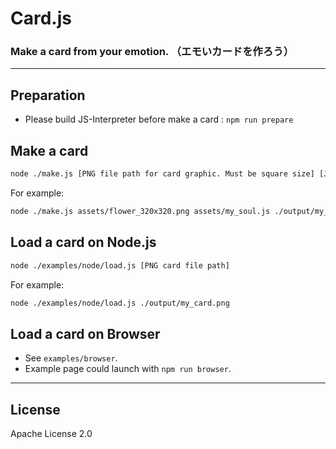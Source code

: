 # Card.js
### Make a card from your emotion. （エモいカードを作ろう）

---

## Preparation
- Please build JS-Interpreter before make a card : `npm run prepare`

## Make a card

```sh
node ./make.js [PNG file path for card graphic. Must be square size] [JS file path for embedding] [PNG file path for output]
```

For example: 

```sh
node ./make.js assets/flower_320x320.png assets/my_soul.js ./output/my_card.png
```

## Load a card on Node.js

```sh
node ./examples/node/load.js [PNG card file path]
```

For example:

```sh
node ./examples/node/load.js ./output/my_card.png
```

## Load a card on Browser
- See `examples/browser`.
- Example page could launch with `npm run browser`.

---

## License
Apache License 2.0
